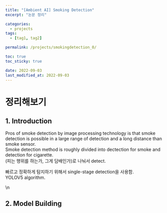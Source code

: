 ```yaml
---
title: "[Ambient AI] Smoking Detection"
excerpt: "논문 정리"

categories:
  - projects
tags:
  - [tag1, tag2]

permalink: /projects/smokingdetection_0/

toc: true
toc_sticky: true

date: 2022-09-03
last_modified_at: 2022-09-03
---
```


# 정리해보기   
## 1. Introduction   
Pros of smoke detection by image processing technology is that smoke detection is possible in a large range of detection and a long distance than smoke sensor.   
Smoke detection method is roughly divided into dectection for smoke and detection for cigarette.   
(피는 행위를 하는가, 그게 담배인가)로 나눠서 detect.   

   
빠르고 정확하게 탐지하기 위해서 single-stage detection을 사용함.  
YOLOV5 algorithm.   

<p> \n </p>

## 2. Model Building
